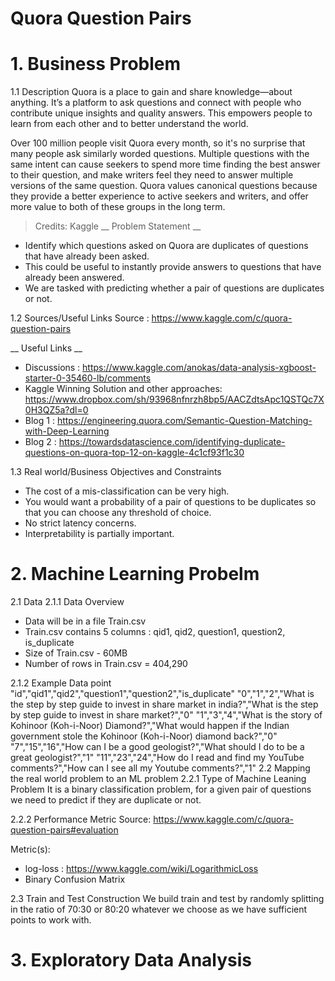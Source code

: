 # Quora Question Pairs
# 1. Business Problem
1.1 Description
Quora is a place to gain and share knowledge—about anything. It’s a platform to ask questions and connect with people who contribute unique insights and quality answers. This empowers people to learn from each other and to better understand the world.

Over 100 million people visit Quora every month, so it's no surprise that many people ask similarly worded questions. Multiple questions with the same intent can cause seekers to spend more time finding the best answer to their question, and make writers feel they need to answer multiple versions of the same question. Quora values canonical questions because they provide a better experience to active seekers and writers, and offer more value to both of these groups in the long term.


> Credits: Kaggle
__ Problem Statement __

 - Identify which questions asked on Quora are duplicates of questions that have already been asked.
 - This could be useful to instantly provide answers to questions that have already been answered.
 - We are tasked with predicting whether a pair of questions are duplicates or not.

1.2 Sources/Useful Links
Source : https://www.kaggle.com/c/quora-question-pairs 

__ Useful Links __
 - Discussions : https://www.kaggle.com/anokas/data-analysis-xgboost-starter-0-35460-lb/comments
 - Kaggle Winning Solution and other approaches: https://www.dropbox.com/sh/93968nfnrzh8bp5/AACZdtsApc1QSTQc7X0H3QZ5a?dl=0
 - Blog 1 : https://engineering.quora.com/Semantic-Question-Matching-with-Deep-Learning
 - Blog 2 : https://towardsdatascience.com/identifying-duplicate-questions-on-quora-top-12-on-kaggle-4c1cf93f1c30
 
1.3 Real world/Business Objectives and Constraints
 - The cost of a mis-classification can be very high.
 - You would want a probability of a pair of questions to be duplicates so that you can choose any threshold of choice.
 - No strict latency concerns.
 - Interpretability is partially important.
 
# 2. Machine Learning Probelm
2.1 Data
2.1.1 Data Overview
- Data will be in a file Train.csv 
- Train.csv contains 5 columns : qid1, qid2, question1, question2, is_duplicate 
- Size of Train.csv - 60MB 
- Number of rows in Train.csv = 404,290

2.1.2 Example Data point
"id","qid1","qid2","question1","question2","is_duplicate"
"0","1","2","What is the step by step guide to invest in share market in india?","What is the step by step guide to invest in share market?","0"
"1","3","4","What is the story of Kohinoor (Koh-i-Noor) Diamond?","What would happen if the Indian government stole the Kohinoor (Koh-i-Noor) diamond back?","0"
"7","15","16","How can I be a good geologist?","What should I do to be a great geologist?","1"
"11","23","24","How do I read and find my YouTube comments?","How can I see all my Youtube comments?","1"
2.2 Mapping the real world problem to an ML problem
2.2.1 Type of Machine Leaning Problem
It is a binary classification problem, for a given pair of questions we need to predict if they are duplicate or not.

2.2.2 Performance Metric
Source: https://www.kaggle.com/c/quora-question-pairs#evaluation

Metric(s):

 - log-loss : https://www.kaggle.com/wiki/LogarithmicLoss
 - Binary Confusion Matrix
 
2.3 Train and Test Construction
  We build train and test by randomly splitting in the ratio of 70:30 or 80:20 whatever we choose as we have sufficient points to work     with.
  
# 3. Exploratory Data Analysis
